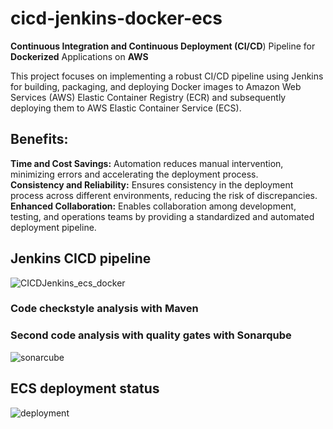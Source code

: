 # cicd-jenkins-docker-ecs

**Continuous Integration and Continuous Deployment (CI/CD**) Pipeline for **Dockerized** Applications on **AWS**


This project focuses on implementing a robust CI/CD pipeline using Jenkins for building, packaging, and deploying Docker images to Amazon Web Services (AWS) Elastic Container Registry (ECR) and subsequently deploying them to AWS Elastic Container Service (ECS).

## Benefits:

**Time and Cost Savings:** Automation reduces manual intervention, minimizing errors and accelerating the deployment process.<br>
**Consistency and Reliability:** Ensures consistency in the deployment process across different environments, reducing the risk of discrepancies.<br>
**Enhanced Collaboration:** Enables collaboration among development, testing, and operations teams by providing a standardized and automated deployment pipeline.

## Jenkins CICD pipeline
![CICDJenkins_ecs_docker](https://github.com/dominicho97/cicd-jenkins-docker-ecs/assets/43000003/c5a39593-250a-40c3-a8dd-54fc998f2d6b)

### Code checkstyle analysis with Maven

### Second code analysis with quality gates with Sonarqube
![sonarcube](https://github.com/dominicho97/cicd-jenkins-docker-ecs/assets/43000003/982c493b-ac17-4ecb-8bb4-4b8e84e99dbd)


## ECS deployment status
![deployment](https://github.com/dominicho97/cicd-jenkins-docker-ecs/assets/43000003/4d07cf2a-1d38-4417-ba05-74927771063e)



